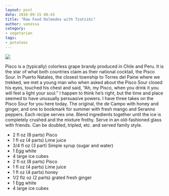 ```yaml
---
layout: post
date: 2016-09-15 08:43
title: "Raw Food Dolmades with Tzatziki"
author: vanessa
category:
- vegetarian
tags:
- potatoes
---
```


<img src="http://farm4.staticflickr.com/3598/3461234685_3ff44b2cf3_b.jpg" />

Pisco is a (typically) colorless grape brandy produced in Chile and Peru. It is the star of what both countries claim as their national cocktail, the Pisco Sour. In Puerto Natales, the closest township to Torres del Paine where we trekked, we met a young man who when asked about the Pisco Sour closed his eyes, touched his chest and said, “Ah, my Pisco, when you drink it you will feel a light your soul.” I happen to think he’s right, but the time and place seemed to have unusually persuasive powers. I have three takes on the Pisco Sour for you here today. The original, the de Campo with honey and ginger, and one to bookmark for summer with fresh mango and Seranno peppers. Each recipe serves one. Blend ingredients together until the ice is completely crushed and the mixture frothy. Serve in an old-fashioned glass with friends. Can be doubled, tripled, etc. and served family style.

<ul>
    <li>2 fl oz (8 parts) Pisco</li>
    <li>1 fl oz (4 parts) Lime juice</li>
    <li>3/4 fl oz (3 part) Simple syrup (sugar and water)</li>
    <li>1 Egg white</li>
    <li>4 large ice cubes</li>
    <li>2 fl oz (8 parts) Pisco</li>
    <li>1 fl oz (4 parts) Lime juice</li>
    <li>1 fl oz (4 parts) honey</li>
    <li>1/2 flz oz (2 parts) grated fresh ginger</li>
    <li>1 Egg white</li>
    <li>4 large ice cubes</li>
</ul>